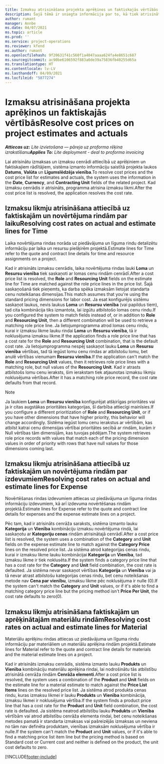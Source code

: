 ```yaml
---
title: Izmaksu atrisināšana projekta aprēķinos un faktiskajās vērtībās
description: Šajā tēmā ir sniegta informācija par to, kā tiek atrisinātas projekta aprēķinu un faktisko datu izmaksas.
author: rumant
manager: Annbe
ms.date: 04/07/2021
ms.topic: article
ms.prod: ''
ms.service: project-operations
ms.reviewer: kfend
ms.author: rumant
ms.openlocfilehash: 9f20631f41c560f1a4047aaaa624fa4e8651c687
ms.sourcegitcommit: ac90be6106592f883a0de39a75836fb40255d65a
ms.translationtype: HT
ms.contentlocale: lv-LV
ms.lasthandoff: 04/09/2021
ms.locfileid: "5877274"
---
```

# <a name="resolve-cost-prices-on-project-estimates-and-actuals"></a><span data-ttu-id="70fa8-103">Izmaksu atrisināšana projekta aprēķinos un faktiskajās vērtībās</span><span class="sxs-lookup"><span data-stu-id="70fa8-103">Resolve cost prices on project estimates and actuals</span></span> 

<span data-ttu-id="70fa8-104">_**Attiecas uz:** Lite izvietošana — pāreja uz proforma rēķina izrakstīšanu_</span><span class="sxs-lookup"><span data-stu-id="70fa8-104">_**Applies To:** Lite deployment - deal to proforma invoicing_</span></span>

<span data-ttu-id="70fa8-105">Lai atrisinātu izmaksas un izmaksu cenrādi attiecībā uz aprēķiniem un faktiskajiem rādītājiem, sistēma izmanto informāciju saistītā projekta laukos **Datums**, **Valūta** un **Līgumslēdzēja vienība**.</span><span class="sxs-lookup"><span data-stu-id="70fa8-105">To resolve cost prices and the cost price list for estimates and actuals, the system uses the information in the **Date**, **Currency**, and **Contracting Unit** fields of the related project.</span></span> <span data-ttu-id="70fa8-106">Kad izmaksu cenrādis ir atrisināts, programma atrisina izmaksu likmi.</span><span class="sxs-lookup"><span data-stu-id="70fa8-106">After the cost price list is resolved, the application resolves the cost rate.</span></span>

## <a name="resolving-cost-rates-on-actual-and-estimate-lines-for-time"></a><span data-ttu-id="70fa8-107">Izmaksu likmju atrisināšana attiecībā uz faktiskajām un novērtējuma rindām par laiku</span><span class="sxs-lookup"><span data-stu-id="70fa8-107">Resolving cost rates on actual and estimate lines for Time</span></span>

<span data-ttu-id="70fa8-108">Laika novērtējuma rindas norāda uz piedāvājuma un līguma rindu detalizētu informāciju par laika un resursu piešķirēm projektā.</span><span class="sxs-lookup"><span data-stu-id="70fa8-108">Estimate lines for Time refer to the quote and contract line details for time and resource assignments on a project.</span></span>

<span data-ttu-id="70fa8-109">Kad ir atrisināts izmaksu cenrādis, laika novērtējuma rindas lauki **Loma** un **Resursu vienība** tiek saskaņoti ar lomas cenu rindām cenrādī.</span><span class="sxs-lookup"><span data-stu-id="70fa8-109">After a cost price list is resolved, the **Role** and **Resourcing Unit** fields on the estimate line for Time are matched against the role price lines in the price list.</span></span> <span data-ttu-id="70fa8-110">Šajā saskaņošanā tiek pieņemts, ka darba spēka izmaksām lietojat standarta cenu noteikšanas dimensijas.</span><span class="sxs-lookup"><span data-stu-id="70fa8-110">This match assumes that you're using the standard pricing dimensions for labor cost.</span></span> <span data-ttu-id="70fa8-111">Ja esat konfigurējis sistēmu saskaņot laukus, nevis laukus **Loma** un **Resursu vienība** (vai papildus tiem), tad cita kombinācija tiks izmantota, lai izgūtu atbilstošo lomas cenu rindu.</span><span class="sxs-lookup"><span data-stu-id="70fa8-111">If you configured the system to match fields instead of, or in addition to **Role** and **Resourcing Unit**, then a different combination will be used to retrieve a matching role price line.</span></span> <span data-ttu-id="70fa8-112">Ja lietojumprogramma atrod lomas cenu rindu, kurai ir izmaksu likme lauku rindai **Loma** un **Resursu vienība**, tā ir noklusējuma izmaksu likme.</span><span class="sxs-lookup"><span data-stu-id="70fa8-112">If the application finds a role price line that has a cost rate for the **Role** and **Resourcing Unit** combination, that is the default cost rate.</span></span> <span data-ttu-id="70fa8-113">Ja lietojumprogramma nespēj saskaņot lauku **Loma** un **Resursu vienība** vērtības, tad tā iegūst lomu cenu rindas ar atbilstošu lomu, bet anulē vērtības vienumam **Resursu vienība**.</span><span class="sxs-lookup"><span data-stu-id="70fa8-113">If the application can't match the **Role** and **Resourcing Unit** values, then it retrieves role price lines with a matching role, but null values of the **Resourcing Unit**.</span></span> <span data-ttu-id="70fa8-114">Kad ir atrasts atbilstošs lomu cenu ieraksts, šim ierakstam tiek atjaunotas izmaksu likmju noklusējuma vērtības.</span><span class="sxs-lookup"><span data-stu-id="70fa8-114">After it has a matching role price record, the cost rate defaults from that record.</span></span> 

> [!NOTE]
> <span data-ttu-id="70fa8-115">Ja laukiem **Loma** un **Resursu vienība** konfigurējat atšķirīgas prioritātes vai ja ir citas augstākas prioritātes kategorijas, šī darbība attiecīgi mainīsies.</span><span class="sxs-lookup"><span data-stu-id="70fa8-115">If you configure a different prioritization of **Role** and **Resourcing Unit**, or if you have other dimensions that have higher priority, this behavior will change accordingly.</span></span> <span data-ttu-id="70fa8-116">Sistēma iegūst lomu cenu ierakstus ar vērtībām, kas atbilst katrai cenu dimensijas vērtībai prioritātes secībā ar rindām, kurām ir Null vērtības tām dimensijām, kas tuvojas pēdējam.</span><span class="sxs-lookup"><span data-stu-id="70fa8-116">The system retrieves role price records with values that match each of the pricing dimension values in order of priority with rows that have null values for those dimensions coming last.</span></span>

## <a name="resolving-cost-rates-on-actual-and-estimate-lines-for-expense"></a><span data-ttu-id="70fa8-117">Izmaksu likmju atrisināšana attiecībā uz faktiskajām un novērtējuma rindām par izdevumiem</span><span class="sxs-lookup"><span data-stu-id="70fa8-117">Resolving cost rates on actual and estimate lines for Expense</span></span>

<span data-ttu-id="70fa8-118">Novērtēšanas rindas izdevumiem attiecas uz piedāvājuma un līguma rindas informāciju izdevumiem, kā arī izdevuma novērtēšanas rindām projektā.</span><span class="sxs-lookup"><span data-stu-id="70fa8-118">Estimate lines for Expense refer to the quote and contract line details for expenses and the expense estimate lines on a project.</span></span>

<span data-ttu-id="70fa8-119">Pēc tam, kad ir atrisināts cenrāža saraksts, sistēma izmanto lauku **Kategorija** un **Vienība** kombināciju izmaksu novērtējuma rindā, lai saskaņotu ar **Kategoriju cenas** rindām atrisinātajā cenrādī.</span><span class="sxs-lookup"><span data-stu-id="70fa8-119">After a cost price list is resolved, the system uses a combination of the **Category** and **Unit** fields on the expense estimate line to match against the **Category Price** lines on the resolved price list.</span></span> <span data-ttu-id="70fa8-120">Ja sistēma atrod kategorijas cenas rindu, kurai ir izmaksu likme lauku kombinācijai **Kategorija** un **Vienība**, tad izmaksu likme ir tiek noklusēta.</span><span class="sxs-lookup"><span data-stu-id="70fa8-120">If the system finds a category price line that has a cost rate for the **Category** and **Unit** field combination, the cost rate is defaulted.</span></span> <span data-ttu-id="70fa8-121">Ja sistēma nevar saskaņot vērtības **Kategorija** un **Vienība** vai ja tā nevar atrast atbilstošu kategorijas cenas rindu, bet cenu noteikšanas metode nav **Cena par vienību**, izmaksu likme pēc noklusējuma ir nulle (0).</span><span class="sxs-lookup"><span data-stu-id="70fa8-121">If the system can't match the **Category** and **Unit** values, or if it's able to find a matching category price line but the pricing method isn't **Price Per Unit**, the cost rate defaults to zero(0).</span></span>

## <a name="resolving-cost-rates-on-actual-and-estimate-lines-for-material"></a><span data-ttu-id="70fa8-122">Izmaksu likmju atrisināšana faktiskajām un aprēķinātajām materiālu rindām</span><span class="sxs-lookup"><span data-stu-id="70fa8-122">Resolving cost rates on actual and estimate lines for Material</span></span>

<span data-ttu-id="70fa8-123">Materiālu aprēķinu rindas attiecas uz piedāvājuma un līguma rindu informāciju par materiāliem un materiālu aprēķina rindām projektā.</span><span class="sxs-lookup"><span data-stu-id="70fa8-123">Estimate lines for Material refer to the quote and contract line details for materials and the material estimate lines on a project.</span></span>

<span data-ttu-id="70fa8-124">Kad ir atrisināts izmaksu cenrādis, sistēma izmanto lauku **Produkts** un **Vienība** kombināciju materiālu aprēķina rindai, lai nodrošinātu tās atbilstību atrisinātā cenrāža rindām **Cenrāža elementi**.</span><span class="sxs-lookup"><span data-stu-id="70fa8-124">After a cost price list is resolved, the system uses a combination of the **Product** and **Unit** fields on the estimate line for a material estimate to match against the **Price List Items** lines on the resolved price list.</span></span> <span data-ttu-id="70fa8-125">Ja sistēma atrod produkta cenas rindu, kuras izmaksu likmei ir lauku **Produkts** un **Vienība** kombinācija, izmaksu likmei ir noklusējuma vērtība.</span><span class="sxs-lookup"><span data-stu-id="70fa8-125">If the system finds a product price line that has a cost rate for the **Product** and **Unit** field combination, the cost rate is defaulted.</span></span> <span data-ttu-id="70fa8-126">Ja sistēma neatrod atbilstību lauku **Produkts** un **Vienība** vērtībām vai atrod atbilstību cenrāža elementa rindai, bet cenu noteikšanas metodes pamatā ir standarta izmaksas vai pašreizējās izmaksas un neviena no tām nav definēta produktam, vienības izmaksām noklusējuma vērtība ir nulle.</span><span class="sxs-lookup"><span data-stu-id="70fa8-126">If the system can't match the **Product** and **Unit** values, or if it's able to find a matching price list item line but the pricing method is based on Standard cost or Current cost and neither is defined on the product, the unit cost defaults to zero.</span></span>


[!INCLUDE[footer-include](../../includes/footer-banner.md)]
